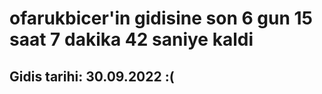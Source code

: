 # ofarukbicer'in gidisine son 6 gun 15 saat 7 dakika 42 saniye kaldi

## Gidis tarihi: 30.09.2022 :(